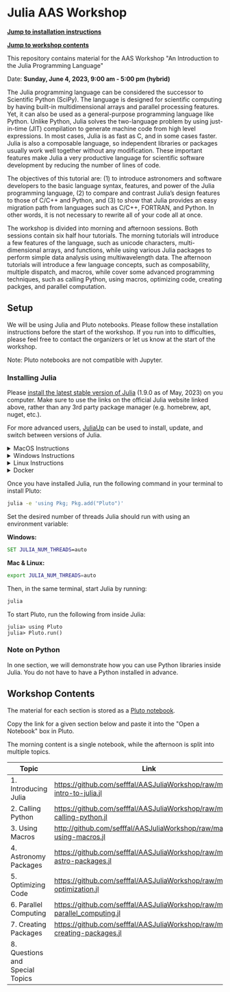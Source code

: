 # Julia AAS Workshop

[**Jump to installation instructions**](#setup)

[**Jump to workshop contents**](#workshop-contents)

This repository contains material for the AAS Workshop "An Introduction to the Julia Programming Language"

Date: **Sunday, June 4, 2023, 9:00 am - 5:00 pm (hybrid)**

The Julia programming language can be considered the successor to Scientific Python (SciPy). The language is designed for scientific computing by having built-in multidimensional arrays and parallel processing features. Yet, it can also be used as a general-purpose programming language like Python. Unlike Python, Julia solves the two-language problem by using just-in-time (JIT) compilation to generate machine code from high level expressions. In most cases, Julia is as fast as C, and in some cases faster. Julia is also a composable language, so independent libraries or packages usually work well together without any modification. These important features make Julia a very productive language for scientific software development by reducing the number of lines of code.

The objectives of this tutorial are: (1) to introduce astronomers and software developers to the basic language syntax, features, and power of the Julia programming language, (2) to compare and contrast Julia’s design features to those of C/C++ and Python, and (3) to show that Julia provides an easy migration path from languages such as C/C++, FORTRAN, and Python. In other words, it is not necessary to rewrite all of your code all at once.

The workshop is divided into morning and afternoon sessions. Both sessions contain six half hour tutorials. The morning tutorials will introduce a few features of the language, such as unicode characters, multi-dimensional arrays, and functions, while using various Julia packages to perform simple data analysis using multiwavelength data. The afternoon tutorials will introduce a few language concepts, such as composability, multiple dispatch, and macros, while cover some advanced programming techniques, such as calling Python, using macros, optimizing code, creating packges, and parallel computation.

## Setup

We will be using Julia and Pluto notebooks. Please follow these installation instructions before the start of the workshop. If you run into to difficulties, please feel free to contact the organizers or let us know at the start of the workshop.

Note: Pluto notebooks are not compatible with Jupyter.

### Installing Julia
Please [install the latest stable version of Julia](https://julialang.org/downloads/) (1.9.0 as of May, 2023) on you computer. Make sure to use the links on the official Julia website linked above, rather than any 3rd party package manager (e.g. homebrew, apt, nuget, etc.).

For more advanced users, [JuliaUp](https://github.com/JuliaLang/juliaup) can be used to install, update, and switch between versions of Julia. 

<details>
<summary>MacOS Instructions</summary>
If you have a new mac with an M1 processor, make sure to select the "M-series Processor" link for improved performance.
</details>

<details>
<summary>Windows Instructions</summary>
This <a href="https://www.microsoft.com/store/apps/9NJNWW8PVKMN">Microsoft Store</a> link can also be used to install JuliaUp.

We strongly recomend you use the Windows Terminal included in Windows 11 or downloadable from this <a href="https://aka.ms/terminal">Microsoft Store link</a>. Windows Terminal has improved font and math symbol rendering compared to the antiquated `cmd.exe`.
</details>

<details>
<summary>Linux Instructions</summary>
After downloading the correct version of Julia for your operating system, expand the archive (e.g. <code>tar -xvf julia-xyz.tar.gz</code>) and place the binary <code>julia-xyz/bin/julia</code> in your <code>PATH</code>.

The versions of Julia included in OS package managers (yum, apt, pacman, etc) frequently have bugs not seen in the offical binaries and should be avoided. For more information, <a href="https://julialang.org/downloads/platform/#a_brief_note_about_unofficial_binaries">see here</a>.
</details>

<details>
<summary>Docker</summary>
Julia runs in lightweight, self-contained environments. It is therefore not usually necessary to install Julia within Docker for the sake of reproducibility.
</details>

Once you have installed Julia, run the following command in your terminal to install Pluto:
```bash
julia -e 'using Pkg; Pkg.add("Pluto")'
```

Set the desired number of threads Julia should run with using an environment variable:

**Windows:**
```cmd
SET JULIA_NUM_THREADS=auto
```
**Mac & Linux:**
```bash
export JULIA_NUM_THREADS=auto
```


Then, in the same terminal, start Julia by running:
```bash
julia
```

To start Pluto, run the following from inside Julia:
```julia-repl
julia> using Pluto
julia> Pluto.run()
```

### Note on Python
In one section, we will demonstrate how you can use Python libraries inside Julia. You do not have to have a Python installed in advance.

## Workshop Contents

The material for each section is stored as a [Pluto notebook](https://plutojl.org/). 

Copy the link for a given section below and paste it into the "Open a Notebook" box in Pluto.

The morning content is a single notebook, while the afternoon is split into multiple topics.

| Topic | Link | 
|-------|------|
| 1. Introducing Julia | https://github.com/sefffal/AASJuliaWorkshop/raw/main/1-intro-to-julia.jl |
| 2. Calling Python | https://github.com/sefffal/AASJuliaWorkshop/raw/main/2-calling-python.jl |
| 3. Using Macros | http://github.com/sefffal/AASJuliaWorkshop/raw/main/3-using-macros.jl |
| 4. Astronomy Packages | https://github.com/sefffal/AASJuliaWorkshop/raw/main/4-astro-packages.jl |
| 5. Optimizing Code | https://github.com/sefffal/AASJuliaWorkshop/raw/main/5-optimization.jl |
| 6. Parallel Computing | https://github.com/sefffal/AASJuliaWorkshop/raw/main/6-parallel_computing.jl |
| 7. Creating Packages | https://github.com/sefffal/AASJuliaWorkshop/raw/main/7-creating-packages.jl | 
| 8. Questions and Special Topics | |

